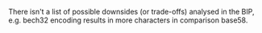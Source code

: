 There isn't a list of possible downsides (or trade-offs) analysed in the BIP, e.g. bech32 encoding results in more characters in comparison base58.